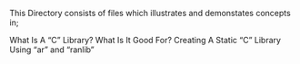 This Directory consists of files which illustrates and demonstates concepts in;

What Is A “C” Library? What Is It Good For?
Creating A Static “C” Library Using “ar” and “ranlib”
